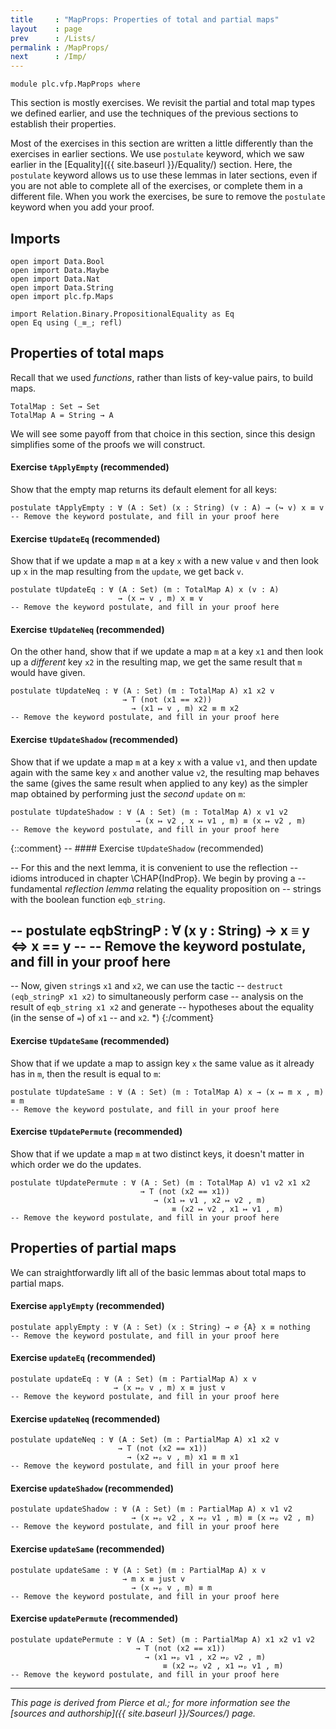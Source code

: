 ```yaml
---
title     : "MapProps: Properties of total and partial maps"
layout    : page
prev      : /Lists/
permalink : /MapProps/
next      : /Imp/
---
```


```
module plc.vfp.MapProps where
```

This section is mostly exercises.  We revisit the partial and total
map types we defined earlier, and use the techniques of the previous
sections to establish their properties.

Most of the exercises in this section are written a little differently
than the exercises in earlier sections.  We use `postulate` keyword,
which we saw earlier in the [Equality]({{ site.baseurl }}/Equality/)
section.  Here, the `postulate` keyword allows us to use these lemmas
in later sections, even if you are not able to complete all of the
exercises, or complete them in a different file.  When you work the
exercises, be sure to remove the `postulate` keyword when you add your
proof.

## Imports

```
open import Data.Bool
open import Data.Maybe
open import Data.Nat
open import Data.String
open import plc.fp.Maps

import Relation.Binary.PropositionalEquality as Eq
open Eq using (_≡_; refl)
```

## Properties of total maps

Recall that we used _functions_, rather than lists of key-value pairs,
to build maps.

    TotalMap : Set → Set
    TotalMap A = String → A

We will see some payoff from that choice in this section, since this
design simplifies some of the proofs we will construct.

#### Exercise `tApplyEmpty` (recommended)

Show that the empty map returns its default element for all keys:

```
postulate tApplyEmpty : ∀ (A : Set) (x : String) (v : A) → (↪ v) x ≡ v
-- Remove the keyword postulate, and fill in your proof here
```
    
#### Exercise `tUpdateEq` (recommended)

Show that if we update a map `m` at a key `x` with a new value `v` and
then look up `x` in the map resulting from the `update`, we get back
`v`.

```
postulate tUpdateEq : ∀ (A : Set) (m : TotalMap A) x (v : A)
                        → (x ↦ v , m) x ≡ v
-- Remove the keyword postulate, and fill in your proof here
```
    
#### Exercise `tUpdateNeq` (recommended)

On the other hand, show that if we update a map `m` at a key `x1` and
then look up a _different_ key `x2` in the resulting map, we get the
same result that `m` would have given.

```
postulate tUpdateNeq : ∀ (A : Set) (m : TotalMap A) x1 x2 v
                         → T (not (x1 == x2))
                           → (x1 ↦ v , m) x2 ≡ m x2
-- Remove the keyword postulate, and fill in your proof here
```

#### Exercise `tUpdateShadow` (recommended)

Show that if we update a map `m` at a key `x` with a value `v1`, and
then update again with the same key `x` and another value `v2`, the
resulting map behaves the same (gives the same result when applied to
any key) as the simpler map obtained by performing just the *second*
`update` on `m`:

```
postulate tUpdateShadow : ∀ (A : Set) (m : TotalMap A) x v1 v2
                            → (x ↦ v2 , x ↦ v1 , m) ≡ (x ↦ v2 , m)
-- Remove the keyword postulate, and fill in your proof here
```


{::comment}
-- #### Exercise `tUpdateShadow` (recommended)

-- For this and the next lemma, it is convenient to use the reflection
-- idioms introduced in chapter \CHAP{IndProp}.  We begin by proving a
-- fundamental _reflection lemma_ relating the equality proposition on
-- strings with the boolean function `eqb_string`.

-- postulate eqbStringP : ∀ (x y : String) → x ≡ y ⇔ x == y
-- -- Remove the keyword postulate, and fill in your proof here
-- 
-- Now, given `string`s `x1` and `x2`, we can use the tactic
--     `destruct (eqb_stringP x1 x2)` to simultaneously perform case
--     analysis on the result of `eqb_string x1 x2` and generate
--     hypotheses about the equality (in the sense of `=`) of `x1`
--     and `x2`. *)
{:/comment}

#### Exercise `tUpdateSame` (recommended)

Show that if we update a map to assign key `x` the same value as it
already has in `m`, then the result is equal to `m`:

```
postulate tUpdateSame : ∀ (A : Set) (m : TotalMap A) x → (x ↦ m x , m) ≡ m
-- Remove the keyword postulate, and fill in your proof here
```

#### Exercise `tUpdatePermute` (recommended)

Show that if we update a map `m` at two distinct keys, it doesn't
matter in which order we do the updates.

```
postulate tUpdatePermute : ∀ (A : Set) (m : TotalMap A) v1 v2 x1 x2
                             → T (not (x2 == x1))
                                → (x1 ↦ v1 , x2 ↦ v2 , m)
                                    ≡ (x2 ↦ v2 , x1 ↦ v1 , m)
-- Remove the keyword postulate, and fill in your proof here
```

## Properties of partial maps

We can straightforwardly lift all of the basic lemmas about total maps
to partial maps.

#### Exercise `applyEmpty` (recommended)

```
postulate applyEmpty : ∀ (A : Set) (x : String) → ∅ {A} x ≡ nothing
-- Remove the keyword postulate, and fill in your proof here
```

#### Exercise `updateEq` (recommended)

```
postulate updateEq : ∀ (A : Set) (m : PartialMap A) x v
                       → (x ↦ₚ v , m) x ≡ just v
-- Remove the keyword postulate, and fill in your proof here
```

#### Exercise `updateNeq` (recommended)

```
postulate updateNeq : ∀ (A : Set) (m : PartialMap A) x1 x2 v
                        → T (not (x2 == x1))
                          → (x2 ↦ₚ v , m) x1 ≡ m x1
-- Remove the keyword postulate, and fill in your proof here
```

#### Exercise `updateShadow` (recommended)

```
postulate updateShadow : ∀ (A : Set) (m : PartialMap A) x v1 v2
                           → (x ↦ₚ v2 , x ↦ₚ v1 , m) ≡ (x ↦ₚ v2 , m)
-- Remove the keyword postulate, and fill in your proof here
```

#### Exercise `updateSame` (recommended)

```
postulate updateSame : ∀ (A : Set) (m : PartialMap A) x v
                         → m x ≡ just v
                           → (x ↦ₚ v , m) ≡ m
-- Remove the keyword postulate, and fill in your proof here
```

#### Exercise `updatePermute` (recommended)

```
postulate updatePermute : ∀ (A : Set) (m : PartialMap A) x1 x2 v1 v2
                            → T (not (x2 == x1))
                              → (x1 ↦ₚ v1 , x2 ↦ₚ v2 , m)
                                  ≡ (x2 ↦ₚ v2 , x1 ↦ₚ v1 , m)
-- Remove the keyword postulate, and fill in your proof here
```

---

*This page is derived from Pierce et al.; for more information see the
[sources and authorship]({{ site.baseurl }}/Sources/) page.*

